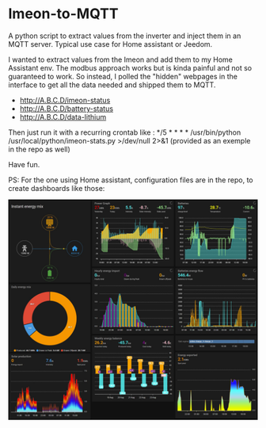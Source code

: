 # Imeon-to-MQTT
A python script to extract values from the inverter and inject them in an MQTT server. Typical use case for Home assistant or Jeedom.

I wanted to extract values from the Imeon and add them to my Home Assistant env.
The modbus approach works but is kinda painful and not so guaranteed to work.
So instead, I polled the "hidden" webpages in the interface to get all the data
needed and shipped them to MQTT.

- http://A.B.C.D/imeon-status
- http://A.B.C.D/battery-status
- http://A.B.C.D/data-lithium

Then just run it with a recurring crontab like :
*/5    * * * *   /usr/bin/python /usr/local/python/imeon-stats.py >/dev/null 2>&1
(provided as an exemple in the repo as well)

Have fun.

PS: For the one using Home assistant, configuration files are in the repo, 
    to create dashboards like those:

![imeon solar dasboard for home assistant exemple](https://github.com/imeon-community/Imeon-to-MQTT/blob/main/Solar%20supervision.jpg)
